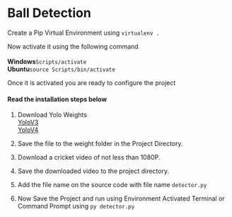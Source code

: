 <h1>Ball Detection</h1>

Create a Pip Virtual Environment using <code>virtualenv .</code>

Now activate it using the following command<br />
<br />
__Windows__<code>Scripts/activate</code><br />
__Ubuntu__<code>source Scripts/bin/activate</code>

Once it is activated you are ready to configure the project

<h4>Read the installation steps below</h4>

1. Download Yolo Weights<br />
[YoloV3](https://pjreddie.com/media/files/yolov3.weights)<br />[YoloV4](https://github.com/AlexeyAB/darknet/releases/download/darknet_yolo_v3_optimal/yolov4.weights)

2. Save the file to the weight folder in the Project Directory.
  
3. Download a cricket video of not less than 1080P.
  
4. Save the downloaded video to the project directory.
  
5. Add the file name on the source code with file name <code>detector.py</code>

6. Now Save the Project and run using Environment Activated Terminal or Command Prompt using <code>py detector.py</code>
